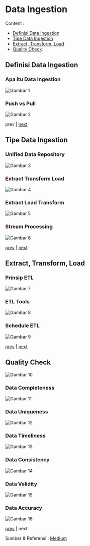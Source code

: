 # Data Ingestion

Content :
- [Definisi Data Ingestion](./readme.md#what-data-ingestion)
- [Tipe Data Ingestion](./readme.md#data-ingestion-type)
- [Extract, Transform, Load](./readme.md#extract-transform-load)
- [Quality Check](./readme.md#quality-check)

## Definisi Data Ingestion

### Apa itu Data Ingestion
![Gambar 1](../img/data-ingestion/what-data-ingestion.jpg)

### Push vs Pull
![Gambar 2](../img/data-ingestion/push-and-pull.jpg)

prev |
[next](./readme.md#data-ingestion-type)

## Tipe Data Ingestion

### Unified Data Repository
![Gambar 3](../img/data-ingestion/unified-data-repository.jpg)

### Extract Transform Load
![Gambar 4](../img/data-ingestion/extract-transform-load.jpg)

### Extract Load Transform
![Gambar 5](../img/data-ingestion/extract-load-transform.jpg)

### Stream Processing
![Gambar 6](../img/data-ingestion/stream-processing.jpg)

[prev](./readme.md#what-data-ingestion) |
[next](./readme.md#extract-transform-load)

## Extract, Transform, Load

### Prinsip ETL
![Gambar 7](../img/data-ingestion/etl-principle.jpg)

### ETL Tools
![Gambar 8](../img/data-ingestion/etl-tools.jpg)

### Schedule ETL
![Gambar 9](../img/data-ingestion/etl-schedule.jpg)

[prev](./readme.md#data-ingestion-type) |
[next](./readme.md#quality-check)

## Quality Check
![Gambar 10](../img/data-quality/data-quality-pillar.jpg)

### Data Completeness
![Gambar 11](../img/data-quality/data-completeness.jpg)

### Data Uniqueness
![Gambar 12](../img/data-quality/data-uniqueness.jpg)

### Data Timeliness
![Gambar 13](../img/data-quality/data-timeliness.jpg)

### Data Consistency
![Gambar 14](../img/data-quality/data-consistency.jpg)

### Data Validity
![Gambar 15](../img/data-quality/data-validity.jpg)

### Data Accuracy
![Gambar 16](../img/data-quality/data-accuracy.jpg)

[prev](./readme.md#extract-transform-load) | next

Sumber & Referensi :
[Medium](https://medium.com/the-modern-scientist/the-art-of-data-ingestion-powering-analytics-from-operational-sources-467552d6c9a2)
